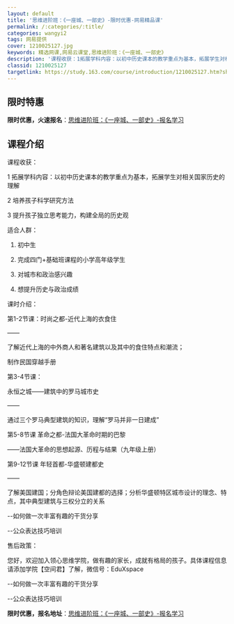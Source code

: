 ```yaml
---
layout: default
title: '思维进阶班：《一座城、一部史》-限时优惠-网易精品课'
permalink: /:categories/:title/
categories: wangyi2
tags: 网易提供
cover: 1210025127.jpg
keywords: 精选网课,网易云课堂,思维进阶班：《一座城、一部史》
description: '​课程收获：1拓展学科内容：以初中历史课本的教学重点为基本，拓展学生对相关国家历史的理解2培养孩子科学研究方法3提升孩子'
classid: 1210025127
targetlink: https://study.163.com/course/introduction/1210025127.htm?share=1&shareId=1025206652&utm_campaign=share&utm_medium=iphoneShare&utm_source=&utm_u=1025206652
---
```


## 限时特惠

**限时优惠，火速报名**：[思维进阶班：《一座城、一部史》-报名学习](https://study.163.com/course/introduction/1210025127.htm?share=1&shareId=1025206652&utm_campaign=share&utm_medium=iphoneShare&utm_source=&utm_u=1025206652)

## 课程介绍

​课程收获：

1 拓展学科内容：以初中历史课本的教学重点为基本，拓展学生对相关国家历史的理解 

2 培养孩子科学研究方法 

3 提升孩子独立思考能力，构建全局的历史观



适合人群：

1. 初中生

2. 完成四门+基础班课程的小学高年级学生

3. 对城市和政治感兴趣

4. 想提升历史与政治成绩



课时介绍：

第1-2节课：时尚之都-近代上海的衣食住



——



了解近代上海的中外商人和著名建筑以及其中的食住特点和潮流；



制作民国穿越手册



第3-4节课：



永恒之城——建筑中的罗马城市史





——



通过三个罗马典型建筑的知识，理解“罗马并非一日建成”





第5-8节课 革命之都-法国大革命时期的巴黎

——法国大革命的思想起源、历程与结果（九年级上册）



第9-12节课 年轻首都-华盛顿建都史



——



了解美国建国；分角色辩论美国建都的选择；分析华盛顿特区城市设计的理念、特点，其中典型建筑与三权分立的关系



--如何做一次丰富有趣的干货分享

--公众表达技巧培训



售后政策：

您好，欢迎加入领心思维学院，做有趣的家长，成就有格局的孩子。具体课程信息请添加学院【空间君】了解，微信号：EduXspace



--如何做一次丰富有趣的干货分享

--公众表达技巧培训

**限时优惠，报名地址**：[思维进阶班：《一座城、一部史》-报名学习](https://study.163.com/course/introduction/1210025127.htm?share=1&shareId=1025206652&utm_campaign=share&utm_medium=iphoneShare&utm_source=&utm_u=1025206652)

